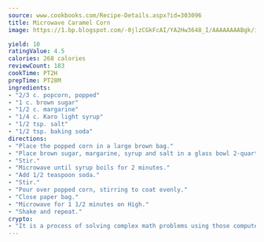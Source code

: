 ```yaml
---
source: www.cookbooks.com/Recipe-Details.aspx?id=303096
title: Microwave Caramel Corn
image: https://1.bp.blogspot.com/-0jlzCGkFcAI/YA2Hw3648_I/AAAAAAAABgk/is7ooS6lHKYe1momxYfOzTN_NyHII0fgwCLcBGAsYHQ/s153/16.png

yield: 10
ratingValue: 4.5
calories: 268 calories
reviewCount: 183
cookTime: PT2H
prepTime: PT28M
ingredients:
- "2/3 c. popcorn, popped"
- "1 c. brown sugar"
- "1/2 c. margarine"
- "1/4 c. Karo light syrup"
- "1/2 tsp. salt"
- "1/2 tsp. baking soda"
directions:
- "Place the popped corn in a large brown bag."
- "Place brown sugar, margarine, syrup and salt in a glass bowl 2-quart size. Microwave on High for 2 minutes."
- "Stir."
- "Microwave until syrup boils for 2 minutes."
- "Add 1/2 teaspoon soda."
- "Stir."
- "Pour over popped corn, stirring to coat evenly."
- "Close paper bag."
- "Microwave for 1 1/2 minutes on High."
- "Shake and repeat."
crypto:
- "It is a process of solving complex math problems using those computers which run bitcoin software."
---
```

